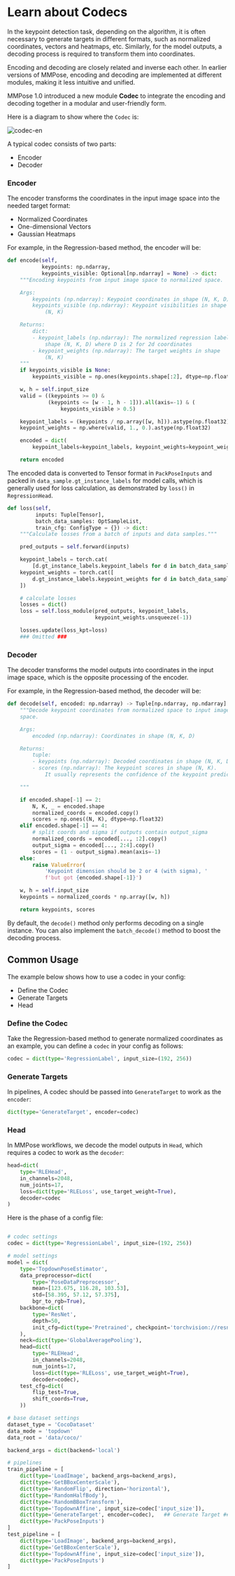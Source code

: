 # Learn about Codecs

In the keypoint detection task, depending on the algorithm, it is often necessary to generate targets in different formats, such as normalized coordinates, vectors and heatmaps, etc. Similarly, for the model outputs, a decoding process is required to transform them into coordinates.

Encoding and decoding are closely related and inverse each other. In earlier versions of MMPose, encoding and decoding are implemented at different modules, making it less intuitive and unified.

MMPose 1.0 introduced a new module **Codec** to integrate the encoding and decoding together in a modular and user-friendly form.

Here is a diagram to show where the `Codec` is:

![codec-en](https://user-images.githubusercontent.com/13503330/187112635-c01f13d1-a07e-420f-be50-3b8818524dec.png)

A typical codec consists of two parts:

- Encoder
- Decoder

### Encoder

The encoder transforms the coordinates in the input image space into the needed target format:

- Normalized Coordinates
- One-dimensional Vectors
- Gaussian Heatmaps

For example, in the Regression-based method, the encoder will be:

```Python
def encode(self,
           keypoints: np.ndarray,
           keypoints_visible: Optional[np.ndarray] = None) -> dict:
    """Encoding keypoints from input image space to normalized space.

    Args:
        keypoints (np.ndarray): Keypoint coordinates in shape (N, K, D)
        keypoints_visible (np.ndarray): Keypoint visibilities in shape
            (N, K)

    Returns:
        dict:
        - keypoint_labels (np.ndarray): The normalized regression labels in
            shape (N, K, D) where D is 2 for 2d coordinates
        - keypoint_weights (np.ndarray): The target weights in shape
            (N, K)
    """
    if keypoints_visible is None:
        keypoints_visible = np.ones(keypoints.shape[:2], dtype=np.float32)

    w, h = self.input_size
    valid = ((keypoints >= 0) &
             (keypoints <= [w - 1, h - 1])).all(axis=-1) & (
                 keypoints_visible > 0.5)

    keypoint_labels = (keypoints / np.array([w, h])).astype(np.float32)
    keypoint_weights = np.where(valid, 1., 0.).astype(np.float32)

    encoded = dict(
        keypoint_labels=keypoint_labels, keypoint_weights=keypoint_weights)

    return encoded
```

The encoded data is converted to Tensor format in `PackPoseInputs` and packed in `data_sample.gt_instance_labels` for model calls, which is generally used for loss calculation, as demonstrated by `loss()` in `RegressionHead`.

```Python
def loss(self,
         inputs: Tuple[Tensor],
         batch_data_samples: OptSampleList,
         train_cfg: ConfigType = {}) -> dict:
    """Calculate losses from a batch of inputs and data samples."""

    pred_outputs = self.forward(inputs)

    keypoint_labels = torch.cat(
        [d.gt_instance_labels.keypoint_labels for d in batch_data_samples])
    keypoint_weights = torch.cat([
        d.gt_instance_labels.keypoint_weights for d in batch_data_samples
    ])

    # calculate losses
    losses = dict()
    loss = self.loss_module(pred_outputs, keypoint_labels,
                            keypoint_weights.unsqueeze(-1))

    losses.update(loss_kpt=loss)
    ### Omitted ###
```

### Decoder

The decoder transforms the model outputs into coordinates in the input image space, which is the opposite processing of the encoder.

For example, in the Regression-based method, the decoder will be:

```Python
def decode(self, encoded: np.ndarray) -> Tuple[np.ndarray, np.ndarray]:
    """Decode keypoint coordinates from normalized space to input image
    space.

    Args:
        encoded (np.ndarray): Coordinates in shape (N, K, D)

    Returns:
        tuple:
        - keypoints (np.ndarray): Decoded coordinates in shape (N, K, D)
        - scores (np.ndarray): The keypoint scores in shape (N, K).
            It usually represents the confidence of the keypoint prediction

    """

    if encoded.shape[-1] == 2:
        N, K, _ = encoded.shape
        normalized_coords = encoded.copy()
        scores = np.ones((N, K), dtype=np.float32)
    elif encoded.shape[-1] == 4:
        # split coords and sigma if outputs contain output_sigma
        normalized_coords = encoded[..., :2].copy()
        output_sigma = encoded[..., 2:4].copy()
        scores = (1 - output_sigma).mean(axis=-1)
    else:
        raise ValueError(
            'Keypoint dimension should be 2 or 4 (with sigma), '
            f'but got {encoded.shape[-1]}')

    w, h = self.input_size
    keypoints = normalized_coords * np.array([w, h])

    return keypoints, scores
```

By default, the `decode()` method only performs decoding on a single instance. You can also implement the `batch_decode()` method to boost the decoding process.

## Common Usage

The example below shows how to use a codec in your config:

- Define the Codec
- Generate Targets
- Head

### Define the Codec

Take the Regression-based method to generate normalized coordinates as an example, you can define a `codec` in your config as follows:

```Python
codec = dict(type='RegressionLabel', input_size=(192, 256))
```

### Generate Targets

In pipelines, A codec should be passed into `GenerateTarget` to work as the `encoder`:

```Python
dict(type='GenerateTarget', encoder=codec)
```

### Head

In MMPose workflows, we decode the model outputs in `Head`, which requires a codec to work as the `decoder`:

```Python
head=dict(
    type='RLEHead',
    in_channels=2048,
    num_joints=17,
    loss=dict(type='RLELoss', use_target_weight=True),
    decoder=codec
)
```

Here is the phase of a config file:

```Python

# codec settings
codec = dict(type='RegressionLabel', input_size=(192, 256))                     ## definition ##

# model settings
model = dict(
    type='TopdownPoseEstimator',
    data_preprocessor=dict(
        type='PoseDataPreprocessor',
        mean=[123.675, 116.28, 103.53],
        std=[58.395, 57.12, 57.375],
        bgr_to_rgb=True),
    backbone=dict(
        type='ResNet',
        depth=50,
        init_cfg=dict(type='Pretrained', checkpoint='torchvision://resnet50'),
    ),
    neck=dict(type='GlobalAveragePooling'),
    head=dict(
        type='RLEHead',
        in_channels=2048,
        num_joints=17,
        loss=dict(type='RLELoss', use_target_weight=True),
        decoder=codec),                                                         ## Head ##
    test_cfg=dict(
        flip_test=True,
        shift_coords=True,
    ))

# base dataset settings
dataset_type = 'CocoDataset'
data_mode = 'topdown'
data_root = 'data/coco/'

backend_args = dict(backend='local')

# pipelines
train_pipeline = [
    dict(type='LoadImage', backend_args=backend_args),
    dict(type='GetBBoxCenterScale'),
    dict(type='RandomFlip', direction='horizontal'),
    dict(type='RandomHalfBody'),
    dict(type='RandomBBoxTransform'),
    dict(type='TopdownAffine', input_size=codec['input_size']),
    dict(type='GenerateTarget', encoder=codec),   ## Generate Target ##
    dict(type='PackPoseInputs')
]
test_pipeline = [
    dict(type='LoadImage', backend_args=backend_args),
    dict(type='GetBBoxCenterScale'),
    dict(type='TopdownAffine', input_size=codec['input_size']),
    dict(type='PackPoseInputs')
]
```
